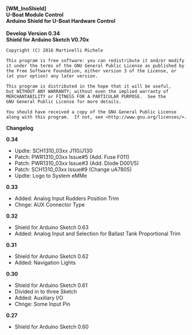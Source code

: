 **[WM_InoShield]** <br />
**U-Boat Module Control** <br />
**Arduino Shield for U-Boat Hardware Control**<br />
<br />
**Develop Version 0.34**<br />
**Shield for Arduino Sketch V0.70x**<br />

  	Copyright (C) 2016 Martinelli Michele

   	This program is free software: you can redistribute it and/or modify
   	it under the terms of the GNU General Public License as published by
   	the Free Software Foundation, either version 3 of the License, or
   	(at your option) any later version.

   	This program is distributed in the hope that it will be useful,
   	but WITHOUT ANY WARRANTY; without even the implied warranty of
   	MERCHANTABILITY or FITNESS FOR A PARTICULAR PURPOSE.  See the
   	GNU General Public License for more details.

   	You should have received a copy of the GNU General Public License
   	along with this program.  If not, see <http://www.gnu.org/licenses/>.


**Changelog**

**0.34**
* Updte: SCH1310_03xx J110/J130
* Patch: PWR1310_03xx Issue#5 (Add. Fuse F011)
* Patch: PWR1310_03xx Issue#3 (Add. Diode D001/5)
* Patch: SCH1310_03xx Issue#9 (Change uA7805)
* Updte: Logo to System eMMe

**0.33**
* Added: Analog Input Rudders Position Trim
* Chnge: AUX Connector Type

**0.32**
* Shield for Arduino Sketch 0.63
* Added: Analog Input and Selection for Ballast Tank Proportional Trim

**0.31**
* Shield for Arduino Sketch 0.62
* Added: Navigation Lights

**0.30**
* Shield for Arduino Sketch 0.61
* Divided in to three Sketch
* Added: Auxiliary I/O
* Chnge: Some Input Pin

**0.27**
* Shield for Arduino Sketch 0.60

